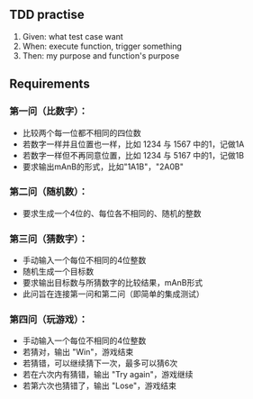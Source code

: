 ## TDD practise
1.    Given: what test case want
2.    When: execute function, trigger something
3.    Then: my purpose and function's purpose

## Requirements

### 第一问（比数字）：
- 比较两个每一位都不相同的四位数
- 若数字一样并且位置也一样，比如 1234 与 1567 中的1，记做1A
- 若数字一样但不再同意位置，比如 1234 与 5167 中的1，记做1B
- 要求输出mAnB的形式，比如"1A1B"，"2A0B"

### 第二问（随机数）：
- 要求生成一个4位的、每位各不相同的、随机的整数

### 第三问（猜数字）：
- 手动输入一个每位不相同的4位整数
- 随机生成一个目标数
- 要求输出目标数与所猜数字的比较结果，mAnB形式
- 此问旨在连接第一问和第二问（即简单的集成测试）

### 第四问（玩游戏）：
- 手动输入一个每位不相同的4位整数
- 若猜对，输出 "Win"，游戏结束
- 若猜错，可以继续猜下一次，最多可以猜6次
- 若在六次内有猜错，输出 "Try again"，游戏继续
- 若第六次也猜错了，输出 "Lose"，游戏结束

